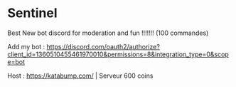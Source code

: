 # Sentinel

Best New bot discord for moderation and fun !!!!!!! (100 commandes)

Add my bot : https://discord.com/oauth2/authorize?client_id=1360510455461970010&permissions=8&integration_type=0&scope=bot

Host : https://katabump.com/ | Serveur 600 coins 
